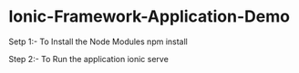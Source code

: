 # Ionic-Framework-Application-Demo

Setp 1:- To Install the Node Modules
npm install 

Step 2:- To Run the application
ionic serve

